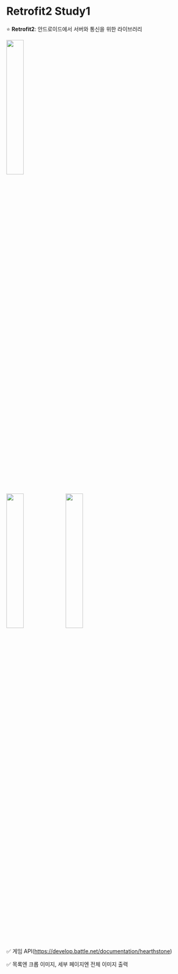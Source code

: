 # Retrofit2 Study1
:star: <b>Retrofit2</b>: 안드로이드에서 서버와 통신을 위한 라이브러리

<img src="https://user-images.githubusercontent.com/54823396/83884125-67a87580-a77f-11ea-9c92-1e029e5cbeb5.gif" width="30%">


<img src="https://user-images.githubusercontent.com/54823396/83875831-c61b2700-a772-11ea-87b6-667607049664.png" width="30%"> <img src="https://user-images.githubusercontent.com/54823396/83875838-ca474480-a772-11ea-9076-d0d8808911b9.png" width="30%">


:white_check_mark: 게임 API(https://develop.battle.net/documentation/hearthstone)

:white_check_mark: 목록엔 크롭 이미지, 세부 페이지엔 전체 이미지 출력




